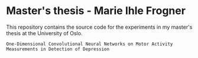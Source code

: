 # Master's thesis - Marie Ihle Frogner

This repository contains the source code for the experiments in my master's thesis at the University of Oslo.

`One-Dimensional Convolutional Neural Networks on Motor Activity Measurements in Detection of Depression`